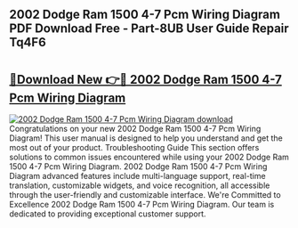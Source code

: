 ## 2002 Dodge Ram 1500 4-7 Pcm Wiring Diagram PDF Download Free - Part-8UB User Guide Repair Tq4F6

# <h2><a href="http://dfsti1e.blite.top/?on=2002+Dodge+Ram+1500+4-7+Pcm+Wiring+Diagram">🔗Download New 👉🔴 2002 Dodge Ram 1500 4-7 Pcm Wiring Diagram</a></h2>

[![2002 Dodge Ram 1500 4-7 Pcm Wiring Diagram download](https://i.imgur.com/lujVjoI.png)](http://dfsti1e.blite.top/?on=2002+Dodge+Ram+1500+4-7+Pcm+Wiring+Diagram)
Congratulations on your new 2002 Dodge Ram 1500 4-7 Pcm Wiring Diagram! This user manual is designed to help you understand and get the most out of your product. Troubleshooting Guide This section offers solutions to common issues encountered while using your 2002 Dodge Ram 1500 4-7 Pcm Wiring Diagram. 2002 Dodge Ram 1500 4-7 Pcm Wiring Diagram advanced features include multi-language support, real-time translation, customizable widgets, and voice recognition, all accessible through the user-friendly and customizable interface. We're Committed to Excellence 2002 Dodge Ram 1500 4-7 Pcm Wiring Diagram. Our team is dedicated to providing exceptional customer support.
